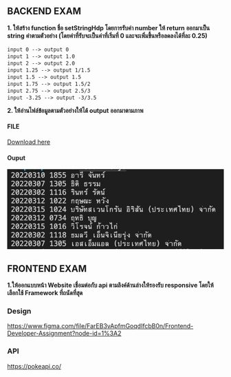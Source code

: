 ## BACKEND EXAM

**1. ให้สร้าง function ชื่อ setStringHdp โดยการรับค่า number ให้ return ออกมาเป็น string ค่าตามตัวอย่าง (โดยค่าที่รับจะเป็นค่าที่เริ่มที่ 0 และจะเพิ่มขึ้นหรือลดลงได้ที่ละ 0.25)**

    input 0 --> output 0
    input 1 --> output 1.0
    input 2 --> output 2.0
    input 1.25 --> output 1/1.5
    input 1.5 --> output 1.5
    input 1.75 --> output 1.5/2
    input 2.75 --> output 2.5/3
    input -3.25 --> output -3/3.5

**2. ให้อ่านไฟล์ข้อมูลตามตัวอย่างให้ได้ output ออกมาตามภาพ**

#### FILE
[Download here](./example.txt)

 #### Ouput
![image info](./example.png)

## FRONTEND EXAM

**1.ให้ออกแบบหน้า Website เชื่อมต่อกับ api ตามลิงค์ด้านล่างให้รองรับ responsive โดยให้เลือกใช้ Framework ที่ถนัดที่สุด**

### Design
https://www.figma.com/file/FarEB3vApfmGoqdIfcbB0n/Frontend-Developer-Assignment?node-id=1%3A2

### API
https://pokeapi.co/

